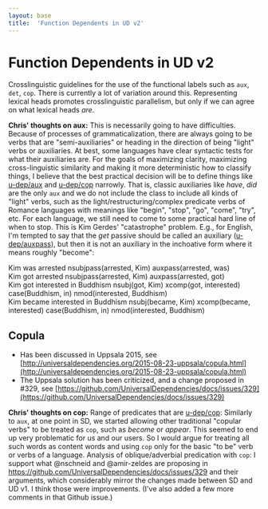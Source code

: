 ```yaml
---
layout: base
title:  'Function Dependents in UD v2'
---
```


# Function Dependents in UD v2

Crosslinguistic guidelines for the use of the functional labels such as `aux`, `det`, `cop`.
There is currently a lot of variation around this.
Representing lexical heads promotes crosslinguistic parallelism, but only if we can agree on what lexical heads *are*.

**Chris' thoughts on aux:** This is necessarily going to have difficulties. Because of processes of grammaticalization, there are always going to be verbs that are "semi-auxiliaries" or heading in the direction of being "light" verbs or auxiliaries. At best, some languages have clear syntactic tests for what their auxiliaries are. For the goals of maximizing clarity, maximizing cross-linguistic similarity and making it more deterministic how to classify things, I believe that the best practical decision will be to define things like [u-dep/aux]() and [u-dep/cop]() narrowly. That is, classic auxiliaries like _have_, _did_ are the only `aux` and we do not include the class to include all kinds of "light" verbs, such as the light/restructuring/complex predicate verbs of Romance languages with meanings like "begin", "stop", "go", "come", "try", etc. For each language, we still need to come to some practical hard line of when to stop. This is Kim Gerdes' "catastrophe" problem. E.g., for English, I'm tempted to say that the _get_ passive should be called an auxiliary ([u-dep/auxpass]()), but then it is not an auxiliary in the inchoative form where it means roughly "become":

<div id="a1" class="sd-parse">
Kim was arrested
nsubjpass(arrested, Kim)
auxpass(arrested, was)
</div>

<div id="a2" class="sd-parse">
Kim got arrested
nsubjpass(arrested, Kim)
auxpass(arrested, got)
</div>

<div id="a3" class="sd-parse">
Kim got interested in Buddhism
nsubj(got, Kim)
xcomp(got, interested)
case(Buddhism, in)
nmod(interested, Buddhism)
</div>

<div id="a4" class="sd-parse">
Kim became interested in Buddhism
nsubj(became, Kim)
xcomp(became, interested)
case(Buddhism, in)
nmod(interested, Buddhism)
</div>



## Copula

* Has been discussed in Uppsala 2015, see [http://universaldependencies.org/2015-08-23-uppsala/copula.html](http://universaldependencies.org/2015-08-23-uppsala/copula.html)
* The Uppsala solution has been criticized, and a change proposed in #329, see [https://github.com/UniversalDependencies/docs/issues/329](https://github.com/UniversalDependencies/docs/issues/329)

**Chris' thoughts on cop:** Range of predicates that are [u-dep/cop](): Similarly to `aux`, at one point in SD, we started allowing other traditional "copular verbs" to be treated as `cop`, such as _become_ or _appear_. This seemed to end up very problematic for us and our users. So I would argue for treating all such words as content words and using `cop` only for the basic "to be" verb or verbs of a language. Analysis of oblique/adverbial predication with `cop`: I support what @nschneid and @amir-zeldes are proposing in https://github.com/UniversalDependencies/docs/issues/329 and their arguments, which considerably mirror the changes made between SD and UD v1. I think those were improvements. (I've also added a few more comments in that Github issue.)

